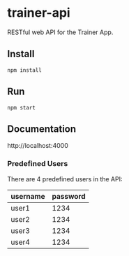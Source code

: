  # trainer-api

RESTful web API for the Trainer App.

## Install
```
npm install
```

## Run
```
npm start
```

## Documentation
http://localhost:4000

### Predefined Users
There are 4 predefined users in the API:

| username | password |
| --- | --- |
| user1 | 1234 |
| user2 | 1234 |
| user3 | 1234 |
| user4 | 1234 |
